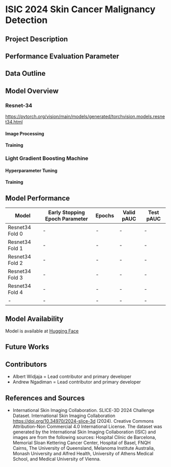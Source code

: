 # ISIC 2024 Skin Cancer Malignancy Detection

## Project Description

## Performance Evaluation Parameter

## Data Outline

## Model Overview

### Resnet-34

https://pytorch.org/vision/main/models/generated/torchvision.models.resnet34.html

#### Image Processing

#### Training 

### Light Gradient Boosting Machine

#### Hyperparameter Tuning 

#### Training

## Model Performance 

| **Model** | **Early Stopping Epoch Parameter** | **Epochs** | **Valid pAUC** | **Test pAUC** |
|------------------|-------------------------------|------------|-------------------|-----------------|
| Resnet34 Fold 0         | -  | -        | -          | -    |
| Resnet34 Fold 1         | -  | -        | -          | -    |
| Resnet34 Fold 2         | -  | -        | -          | -    |
| Resnet34 Fold 3         | -  | -        | -          | -    |
| Resnet34 Fold 4         | -  | -        | -          | -    |
| -         | -  | -        | -          | -    |

## Model Availability

Model is available at [Hugging Face](https://huggingface.co/albertw1706/resnet34_skin_cancer_malignancy_detection)

## Future Works

## Contributors
- Albert Widjaja = Lead contributor and primary developer
- Andrew Ngadiman = Lead contributor and primary developer

## References and Sources

- International Skin Imaging Collaboration. SLICE-3D 2024 Challenge Dataset. International Skin Imaging Collaboration https://doi.org/10.34970/2024-slice-3d (2024). Creative Commons Attribution-Non Commercial 4.0 International License. The dataset was generated by the International Skin Imaging Collaboration (ISIC) and images are from the following sources: Hospital Clínic de Barcelona, Memorial Sloan Kettering Cancer Center, Hospital of Basel, FNQH Cairns, The University of Queensland, Melanoma Institute Australia, Monash University and Alfred Health, University of Athens Medical School, and Medical University of Vienna.
